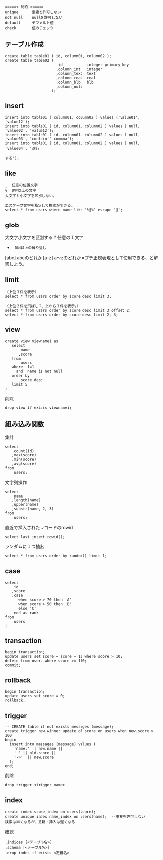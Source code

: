 ```
=====< 制約 >=====
unique      重複を許可しない
not null    nullを許可しない
default     デフォルト値
check       値のチェック
```
## テーブル作成
```
create table table01 ( id, column01, column02 );
create table table02 ( 
                        id           integer primary key
                       ,column_int   integer
                       ,column_text  text 
                       ,column_real  real 
                       ,column_blb   blb 
                       ,column_null 
                     );
```

## insert
```
insert into table01 ( column01, column02 ) values ('value01', 'value12');
insert into table01 ( id, column01, column02 ) values ( null, 'value02', 'value12');
insert into table01 ( id, column01, column02 ) values ( null, 'value03', 'contain'' commna');
insert into table01 ( id, column01, column02 ) values ( null, 'value04', '改行
                                                                          する');
```
## like
```
_  任意の位置文字
%  0字以上の文字
大文字と小文字を区別しない。
```
```
エスケープ文字を指定して検索ができる。
select * from users where name like '%@%' escape '@';
```

## glob
大文字小文字を区別する
?      任意の１文字
*      0回以上の繰り返し
[abc]  abcのどれか
[a-z]  a～zのどれか
※プチ正規表現として使用できる、と解釈しよう。

## limit
```
（上位３件を表示）
select * from users order by score desc limit 3;

（上位２件を飛ばして、上から３件を表示。）
select * from users order by score desc limit 3 offset 2;
select * from users order by score desc limit 2, 3;
```

## view
```
create view viewname1 as 
   select
       name
      ,score
   from
       users
   where  1=1
     and  name is not null
   order by
       score desc
   limit 5
;
```
削除
```
drop view if exists viewname1;
```

## 組み込み関数
集計
```
select
    count(id)
   ,max(score)
   ,min(score)
   ,avg(score)
from
    users;
``` 
文字列操作
```
select
    name
   ,length(name)
   ,upper(name)
   ,substr(name, 2, 3)
from
    users;
```
直近で挿入されたレコードのrowid
```
select last_insert_rowid();
```
ランダムに１つ抽出
```
select * from users order by random() limit 1;
```

## case
```
select
    id
   ,score
   ,case
      when score > 70 then 'A'
      when score > 50 then 'B'
      else 'C'
    end as rank
from
    users
;
```

## transaction
```
begin transaction;
update users set score = score + 10 where score > 10;
delete from users where score >= 100;
commit;
```

## rollback
```
begin transaction;
update users set score = 0;
rollback;
```

## trigger
```
-- CREATE table if not exists messages (message);
create trigger new_winner update of score on users when new.score > 100
begin
  insert into messages (message) values (
    'name:' || new.name ||
    ' ' || old.score ||
    '->'  || new.score
  );
end;
```
削除
```
drop trigger <trigger_name>
```

## index
```
create index score_index on users(score);
create unique index name_index on users(name);  --重複を許可しない
検索は早くなるが、更新・挿入は遅くなる
```
確認
```
.indices [<テーブル名>]
.schema [<テーブル名>]
.drop indes if exists <定義名>
```


